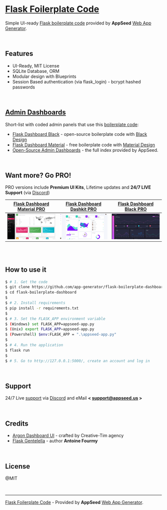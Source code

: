 # [Flask Foilerplate Code](https://appseed.us/boilerplate-code/flask-boilerplate)

Simple UI-ready [Flask boilerplate code](https://appseed.us/boilerplate-code/flask-boilerplate) provided by **AppSeed** [Web App Generator](https://appseed.us/app-generator).

<br />

## Features

- UI-Ready, MIT License
- SQLite Database, ORM
- Modular design with Blueprints
- Session Based authentication (via flask_login) - bcrypt hashed passwords

<br />

## [Admin Dashboards](https://appseed.us/admin-dashboards) 

Short-list with coded admin panels that use this [boilerplate code](https://appseed.us/boilerplate-code):

- [Flask Dashboard Black](https://appseed.us/admin-dashboards/flask-dashboard-black) - open-source boilerplate code with [Black Design](https://appseed.us/ui-kit/black-design)
- [Flask Dashboard Material](https://appseed.us/admin-dashboards/flask-dashboard-material-design) - free boilerplate code with [Material Design](https://appseed.us/ui-kit/material-design)
- [Open-Source Admin Dashboards](https://appseed.us/admin-dashboards/open-source) - the full index provided by AppSeed.  

<br />

## Want more? Go PRO!

PRO versions include **Premium UI Kits**, Lifetime updates and **24/7 LIVE Support** (via [Discord](https://discord.gg/fZC6hup))

| [Flask Dashboard Material PRO](https://appseed.us/admin-dashboards/flask-dashboard-material-pro) | [Flask Dashboard Dashkit PRO](https://appseed.us/admin-dashboards/flask-dashboard-dashkit-pro) | [Flask Dashboard Black PRO](https://appseed.us/admin-dashboards/flask-dashboard-black-pro) |
| --- | --- | --- |
| [![Flask Dashboard Material PRO](https://raw.githubusercontent.com/app-generator/static/master/products/flask-dashboard-material-pro-screen.png)](https://appseed.us/admin-dashboards/flask-dashboard-material-pro)  | [![Flask Dashboard Dashkit PRO](https://raw.githubusercontent.com/app-generator/static/master/products/flask-dashboard-dashkit-pro-screen.png)](https://appseed.us/admin-dashboards/flask-dashboard-dashkit-pro) | [![Flask Dashboard Black PRO](https://raw.githubusercontent.com/app-generator/static/master/products/flask-dashboard-black-pro-screen.png)](https://appseed.us/admin-dashboards/flask-dashboard-black-pro)

<br />
<br />

## How to use it

```bash
$ # 1. Get the code
$ git clone https://github.com/app-generator/flask-boilerplate-dashboard.git
$ cd flask-boilerplate-dashboard
$ 
$ # 2. Install requirements
$ pip install -r requirements.txt
$
$ # 3. Set the FLASK_APP environment variable
$ (Windows) set FLASK_APP=appseed-app.py
$ (Unix) export FLASK_APP=appseed-app.py
$ (Powershell) $env:FLASK_APP = ".\appseed-app.py"
$
$ # 4. Run the application
$ flask run
$
$ # 5. Go to http://127.0.0.1:5000/, create an account and log in
```

<br />

## Support

24/7 Live [support](appseed.us/support) via [Discord](https://discord.gg/fZC6hup) and eMail **< support@appseed.us >**

<br />

## Credits

- [Argon Dashboard UI](https://www.creative-tim.com/product/argon-dashboard) - crafted by Creative-Tim agency
- [Flask Gentelella](https://github.com/afourmy/flask-gentelella) - author **Antoine Fourmy**

<br />

## License

@MIT

<br />

---
[Flask Foilerplate Code](https://appseed.us/boilerplate-code/flask-boilerplate) - Provided by **AppSeed** [Web App Generator](https://appseed.us/app-generator).
